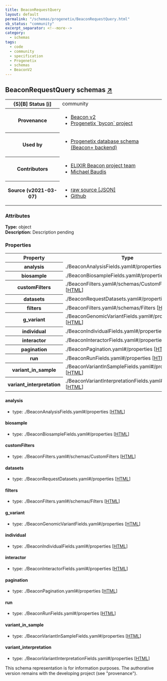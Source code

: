 ```yaml
---
title: BeaconRequestQuery
layout: default
permalink: "/schemas/progenetix/BeaconRequestQuery.html"
sb_status: "community"
excerpt_separator: <!--more-->
category:
  - schemas
tags:
  - code
  - community
  - specification
  - Progenetix
  - schemas
  - BeaconV2
---
```


<div id="schema-header-title">
  <h2>BeaconRequestQuery <span id="schema-header-title-project">schemas <a href="https://github.com/progenetix/schemas" target="_BLANK">&nearr;</a></span> </h2>
</div>

<table id="schema-header-table">
  <tr>
    <th>{S}[B] Status <a href="https://schemablocks.org/about/sb-status-levels.html">[i]</a></th>
    <td><div id="schema-header-status">community</div></td>
  </tr>

  <tr>
    <th>Provenance</th>
    <td>
      <ul>
<li><a href="https://github.com/ga4gh-beacon/specification-v2">Beacon v2</a></li>
<li><a href="https://github.com/progenetix/bycon/">Progenetix `bycon` project</a></li>
      </ul>
    </td>
  </tr>
  <tr>
    <th>Used by</th>
    <td>
      <ul>
<li><a href="https://github.com/progenetix/schemas/">Progenetix database schema (Beacon+ backend)</a></li>
      </ul>
    </td>
  </tr>

<!--more-->

  <tr>
    <th>Contributors</th>
    <td>
      <ul>
<li><a href="https://beacon-project.io/categories/people.html">ELIXIR Beacon project team</a></li>
<li><a href="https://orcid.org/0000-0002-9903-4248">Michael Baudis</a></li>
      </ul>
    </td>
  </tr>
  <tr>
    <th>Source (v2021-03-07)</th>
    <td>
      <ul>
        <li><a href="current/BeaconRequestQuery.json" target="_BLANK">raw source [JSON]</a></li>
        <li><a href="https://github.com/progenetix/schemas/blob/master/schemas/BeaconRequestQuery.yaml" target="_BLANK">Github</a></li>
      </ul>
    </td>
  </tr>
</table>

<div id="schema-attributes-title">
  <h3>Attributes</h3>
</div>

  
__Type:__ object  
__Description:__ Description pending

### Properties

<table id="schema-properties-table">
  <tr>
    <th>Property</th>
    <th>Type</th>
  </tr>
  <tr>
    <th>analysis</th>
    <td>./BeaconAnalysisFields.yaml#/properties [<a href="./BeaconAnalysisFields.html">HTML</a>]</td>
  </tr>
  <tr>
    <th>biosample</th>
    <td>./BeaconBiosampleFields.yaml#/properties [<a href="./BeaconBiosampleFields.html">HTML</a>]</td>
  </tr>
  <tr>
    <th>customFilters</th>
    <td>./BeaconFilters.yaml#/schemas/CustomFilters [<a href="./BeaconFilters.html">HTML</a>]</td>
  </tr>
  <tr>
    <th>datasets</th>
    <td>./BeaconRequestDatasets.yaml#/properties [<a href="./BeaconRequestDatasets.html">HTML</a>]</td>
  </tr>
  <tr>
    <th>filters</th>
    <td>./BeaconFilters.yaml#/schemas/Filters [<a href="./BeaconFilters.html">HTML</a>]</td>
  </tr>
  <tr>
    <th>g_variant</th>
    <td>./BeaconGenomicVariantFields.yaml#/properties [<a href="./BeaconGenomicVariantFields.html">HTML</a>]</td>
  </tr>
  <tr>
    <th>individual</th>
    <td>./BeaconIndividualFields.yaml#/properties [<a href="./BeaconIndividualFields.html">HTML</a>]</td>
  </tr>
  <tr>
    <th>interactor</th>
    <td>./BeaconInteractorFields.yaml#/properties [<a href="./BeaconInteractorFields.html">HTML</a>]</td>
  </tr>
  <tr>
    <th>pagination</th>
    <td>./BeaconPagination.yaml#/properties [<a href="./BeaconPagination.html">HTML</a>]</td>
  </tr>
  <tr>
    <th>run</th>
    <td>./BeaconRunFields.yaml#/properties [<a href="./BeaconRunFields.html">HTML</a>]</td>
  </tr>
  <tr>
    <th>variant_in_sample</th>
    <td>./BeaconVariantInSampleFields.yaml#/properties [<a href="./BeaconVariantInSampleFields.html">HTML</a>]</td>
  </tr>
  <tr>
    <th>variant_interpretation</th>
    <td>./BeaconVariantInterpretationFields.yaml#/properties [<a href="./BeaconVariantInterpretationFields.html">HTML</a>]</td>
  </tr>

</table>


#### analysis

* type: ./BeaconAnalysisFields.yaml#/properties [<a href="./BeaconAnalysisFields.html">HTML</a>]




#### biosample

* type: ./BeaconBiosampleFields.yaml#/properties [<a href="./BeaconBiosampleFields.html">HTML</a>]




#### customFilters

* type: ./BeaconFilters.yaml#/schemas/CustomFilters [<a href="./BeaconFilters.html">HTML</a>]




#### datasets

* type: ./BeaconRequestDatasets.yaml#/properties [<a href="./BeaconRequestDatasets.html">HTML</a>]




#### filters

* type: ./BeaconFilters.yaml#/schemas/Filters [<a href="./BeaconFilters.html">HTML</a>]




#### g_variant

* type: ./BeaconGenomicVariantFields.yaml#/properties [<a href="./BeaconGenomicVariantFields.html">HTML</a>]




#### individual

* type: ./BeaconIndividualFields.yaml#/properties [<a href="./BeaconIndividualFields.html">HTML</a>]




#### interactor

* type: ./BeaconInteractorFields.yaml#/properties [<a href="./BeaconInteractorFields.html">HTML</a>]




#### pagination

* type: ./BeaconPagination.yaml#/properties [<a href="./BeaconPagination.html">HTML</a>]




#### run

* type: ./BeaconRunFields.yaml#/properties [<a href="./BeaconRunFields.html">HTML</a>]




#### variant_in_sample

* type: ./BeaconVariantInSampleFields.yaml#/properties [<a href="./BeaconVariantInSampleFields.html">HTML</a>]




#### variant_interpretation

* type: ./BeaconVariantInterpretationFields.yaml#/properties [<a href="./BeaconVariantInterpretationFields.html">HTML</a>]



<div id="schema-footer">
This schema representation is for information purposes. The authorative 
version remains with the developing project (see "provenance").
</div>



